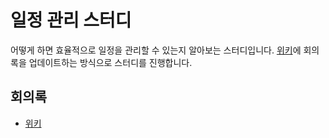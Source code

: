 # 일정 관리 스터디
어떻게 하면 효율적으로 일정을 관리할 수 있는지 알아보는 스터디입니다. [위키](https://github.com/Jaram2017/todo-study-mm/wiki)에 회의록을 업데이트하는 방식으로 스터디를 진행합니다.

## 회의록
- [위키](https://github.com/Jaram2017/todo-study-mm/wiki)

